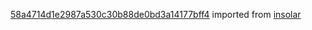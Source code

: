 [58a4714d1e2987a530c30b88de0bd3a14177bff4](https://github.com/insolar/insolar/commit/58a4714d1e2987a530c30b88de0bd3a14177bff4) imported from [insolar](https://github.com/insolar/insolar)
